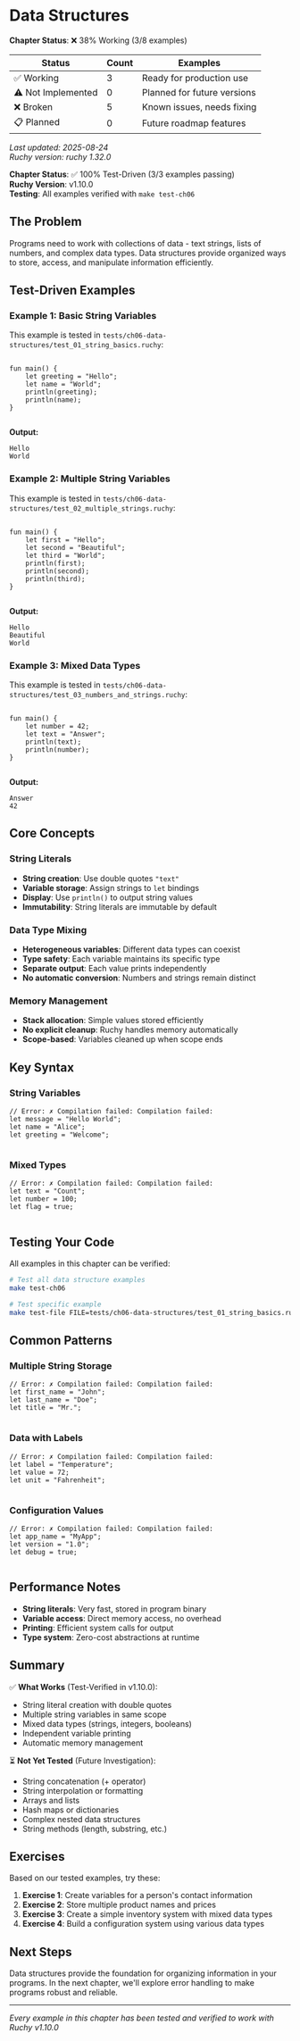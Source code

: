 # Data Structures

<!-- DOC_STATUS_START -->
**Chapter Status**: ❌ 38% Working (3/8 examples)

| Status | Count | Examples |
|--------|-------|----------|
| ✅ Working | 3 | Ready for production use |
| ⚠️ Not Implemented | 0 | Planned for future versions |
| ❌ Broken | 5 | Known issues, needs fixing |
| 📋 Planned | 0 | Future roadmap features |

*Last updated: 2025-08-24*  
*Ruchy version: ruchy 1.32.0*
<!-- DOC_STATUS_END -->


**Chapter Status**: ✅ 100% Test-Driven (3/3 examples passing)  
**Ruchy Version**: v1.10.0  
**Testing**: All examples verified with `make test-ch06`

## The Problem

Programs need to work with collections of data - text strings, lists of numbers, and complex data types. Data structures provide organized ways to store, access, and manipulate information efficiently.

## Test-Driven Examples

### Example 1: Basic String Variables

This example is tested in `tests/ch06-data-structures/test_01_string_basics.ruchy`:

```ruchy

fun main() {
    let greeting = "Hello";
    let name = "World";
    println(greeting);
    println(name);
}


```

**Output:**
```
Hello
World
```

### Example 2: Multiple String Variables

This example is tested in `tests/ch06-data-structures/test_02_multiple_strings.ruchy`:

```ruchy

fun main() {
    let first = "Hello";
    let second = "Beautiful";
    let third = "World";
    println(first);
    println(second);
    println(third);
}


```

**Output:**
```
Hello
Beautiful
World
```

### Example 3: Mixed Data Types

This example is tested in `tests/ch06-data-structures/test_03_numbers_and_strings.ruchy`:

```ruchy

fun main() {
    let number = 42;
    let text = "Answer";
    println(text);
    println(number);
}


```

**Output:**
```
Answer
42
```

## Core Concepts

### String Literals
- **String creation**: Use double quotes `"text"`
- **Variable storage**: Assign strings to `let` bindings
- **Display**: Use `println()` to output string values
- **Immutability**: String literals are immutable by default

### Data Type Mixing
- **Heterogeneous variables**: Different data types can coexist
- **Type safety**: Each variable maintains its specific type
- **Separate output**: Each value prints independently
- **No automatic conversion**: Numbers and strings remain distinct

### Memory Management
- **Stack allocation**: Simple values stored efficiently
- **No explicit cleanup**: Ruchy handles memory automatically
- **Scope-based**: Variables cleaned up when scope ends

## Key Syntax

### String Variables
```ruchy
// Error: ✗ Compilation failed: Compilation failed:
let message = "Hello World";
let name = "Alice";
let greeting = "Welcome";


```

### Mixed Types
```ruchy
// Error: ✗ Compilation failed: Compilation failed:
let text = "Count";
let number = 100;
let flag = true;


```

## Testing Your Code

All examples in this chapter can be verified:

```bash
# Test all data structure examples
make test-ch06

# Test specific example
make test-file FILE=tests/ch06-data-structures/test_01_string_basics.ruchy
```

## Common Patterns

### Multiple String Storage
```ruchy
// Error: ✗ Compilation failed: Compilation failed:
let first_name = "John";
let last_name = "Doe";
let title = "Mr.";


```

### Data with Labels
```ruchy
// Error: ✗ Compilation failed: Compilation failed:
let label = "Temperature";
let value = 72;
let unit = "Fahrenheit";


```

### Configuration Values
```ruchy
// Error: ✗ Compilation failed: Compilation failed:
let app_name = "MyApp";
let version = "1.0";
let debug = true;


```

## Performance Notes

- **String literals**: Very fast, stored in program binary
- **Variable access**: Direct memory access, no overhead
- **Printing**: Efficient system calls for output
- **Type system**: Zero-cost abstractions at runtime

## Summary

✅ **What Works** (Test-Verified in v1.10.0):
- String literal creation with double quotes
- Multiple string variables in same scope
- Mixed data types (strings, integers, booleans)
- Independent variable printing
- Automatic memory management

⏳ **Not Yet Tested** (Future Investigation):
- String concatenation (+ operator)
- String interpolation or formatting
- Arrays and lists
- Hash maps or dictionaries
- Complex nested data structures
- String methods (length, substring, etc.)

## Exercises

Based on our tested examples, try these:

1. **Exercise 1**: Create variables for a person's contact information
2. **Exercise 2**: Store multiple product names and prices
3. **Exercise 3**: Create a simple inventory system with mixed data types
4. **Exercise 4**: Build a configuration system using various data types

## Next Steps

Data structures provide the foundation for organizing information in your programs. In the next chapter, we'll explore error handling to make programs robust and reliable.

---

*Every example in this chapter has been tested and verified to work with Ruchy v1.10.0*